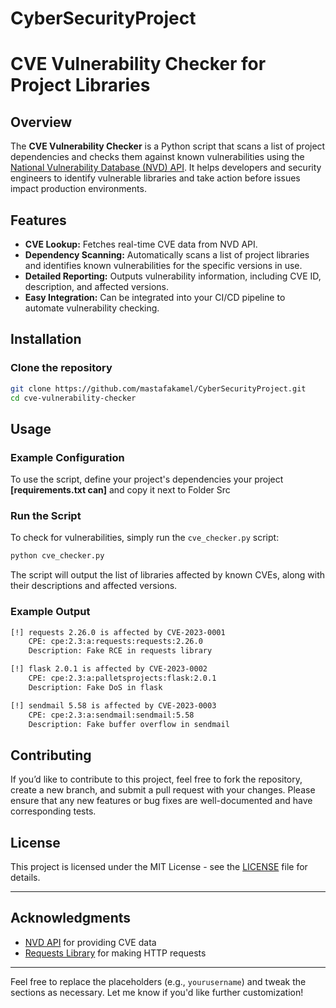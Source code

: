 # CyberSecurityProject

# CVE Vulnerability Checker for Project Libraries

## Overview

The **CVE Vulnerability Checker** is a Python script that scans a list of project dependencies and checks them against known vulnerabilities using the [National Vulnerability Database (NVD) API](https://nvd.nist.gov/). It helps developers and security engineers to identify vulnerable libraries and take action before issues impact production environments.

## Features

- **CVE Lookup:** Fetches real-time CVE data from NVD API.
- **Dependency Scanning:** Automatically scans a list of project libraries and identifies known vulnerabilities for the specific versions in use.
- **Detailed Reporting:** Outputs vulnerability information, including CVE ID, description, and affected versions.
- **Easy Integration:** Can be integrated into your CI/CD pipeline to automate vulnerability checking.

## Installation

### Clone the repository

```bash
git clone https://github.com/mastafakamel/CyberSecurityProject.git
cd cve-vulnerability-checker
```

## Usage

### Example Configuration

To use the script, define your project's dependencies your project **[requirements.txt can]** and copy it next to  Folder Src

### Run the Script

To check for vulnerabilities, simply run the `cve_checker.py` script:

```bash
python cve_checker.py
```

The script will output the list of libraries affected by known CVEs, along with their descriptions and affected versions.

### Example Output

```bash
[!] requests 2.26.0 is affected by CVE-2023-0001
    CPE: cpe:2.3:a:requests:requests:2.26.0
    Description: Fake RCE in requests library

[!] flask 2.0.1 is affected by CVE-2023-0002
    CPE: cpe:2.3:a:palletsprojects:flask:2.0.1
    Description: Fake DoS in flask

[!] sendmail 5.58 is affected by CVE-2023-0003
    CPE: cpe:2.3:a:sendmail:sendmail:5.58
    Description: Fake buffer overflow in sendmail
```

## Contributing

If you’d like to contribute to this project, feel free to fork the repository, create a new branch, and submit a pull request with your changes. Please ensure that any new features or bug fixes are well-documented and have corresponding tests.

## License

This project is licensed under the MIT License - see the [LICENSE](LICENSE) file for details.

---

## Acknowledgments

- [NVD API](https://nvd.nist.gov/) for providing CVE data
- [Requests Library](https://requests.readthedocs.io/en/master/) for making HTTP requests

---

Feel free to replace the placeholders (e.g., `yourusername`) and tweak the sections as necessary. Let me know if you'd like further customization!
